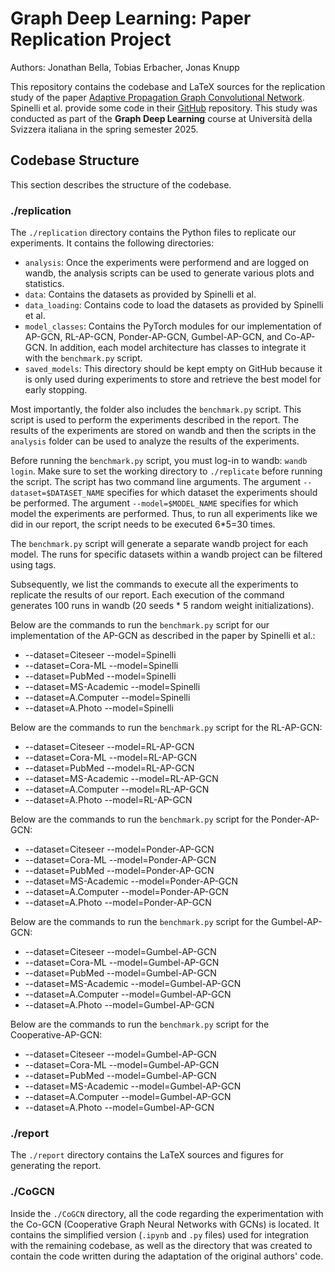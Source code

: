 # Graph Deep Learning: Paper Replication Project
Authors: Jonathan Bella, Tobias Erbacher, Jonas Knupp

This repository contains the codebase and LaTeX sources for the replication study of the paper [Adaptive Propagation Graph Convolutional Network](https://arxiv.org/abs/2002.10306). Spinelli et al. provide some code in their [GitHub](https://github.com/spindro/AP-GCN) repository. This study was conducted as part of the **Graph Deep Learning** course at Università della Svizzera italiana in the spring semester 2025.

## Codebase Structure
This section describes the structure of the codebase.

### ./replication
The `./replication` directory contains the Python files to replicate our experiments. It contains the following directories:
- `analysis`: Once the experiments were performend and are logged on wandb, the analysis scripts can be used to generate various plots and statistics.
- `data`: Contains the datasets as provided by Spinelli et al.
- `data_loading`: Contains code to load the datasets as provided by Spinelli et al.
- `model_classes`: Contains the PyTorch modules for our implementation of AP-GCN, RL-AP-GCN, Ponder-AP-GCN, Gumbel-AP-GCN, and Co-AP-GCN. In addition, each model architecture has classes to integrate it with the `benchmark.py` script.
- `saved_models`: This directory should be kept empty on GitHub because it is only used during experiments to store and retrieve the best model for early stopping.

Most importantly, the folder also includes the `benchmark.py` script. This script is used to perform the experiments described in the report. The results of the experiments are stored on wandb and then the scripts in the `analysis` folder can be used to analyze the results of the experiments.

Before running the `benchmark.py` script, you must log-in to wandb: `wandb login`. Make sure to set the working directory to `./replicate` before running the script. The script has two command line arguments. The argument `--dataset=$DATASET_NAME` specifies for which dataset the experiments should be performed. The argument `--model=$MODEL_NAME` specifies for which model the experiments are performed. Thus, to run all experiments like we did in our report, the script needs to be executed 6*5=30 times.

The `benchmark.py` script will generate a separate wandb project for each model. The runs for specific datasets within a wandb project can be filtered using tags.

Subsequently, we list the commands to execute all the experiments to replicate the results of our report. Each execution of the command generates 100 runs in wandb (20 seeds * 5 random weight initializations).

Below are the commands to run the `benchmark.py` script for our implementation of the AP-GCN as described in the paper by Spinelli et al.:
* --dataset=Citeseer --model=Spinelli 
* --dataset=Cora-ML --model=Spinelli
* --dataset=PubMed --model=Spinelli 
* --dataset=MS-Academic --model=Spinelli 
* --dataset=A.Computer --model=Spinelli
* --dataset=A.Photo --model=Spinelli

Below are the commands to run the `benchmark.py` script for the RL-AP-GCN:
* --dataset=Citeseer --model=RL-AP-GCN 
* --dataset=Cora-ML --model=RL-AP-GCN  
* --dataset=PubMed --model=RL-AP-GCN  
* --dataset=MS-Academic --model=RL-AP-GCN  
* --dataset=A.Computer --model=RL-AP-GCN  
* --dataset=A.Photo --model=RL-AP-GCN  

Below are the commands to run the `benchmark.py` script for the Ponder-AP-GCN:
* --dataset=Citeseer --model=Ponder-AP-GCN 
* --dataset=Cora-ML --model=Ponder-AP-GCN 
* --dataset=PubMed --model=Ponder-AP-GCN 
* --dataset=MS-Academic --model=Ponder-AP-GCN 
* --dataset=A.Computer --model=Ponder-AP-GCN 
* --dataset=A.Photo --model=Ponder-AP-GCN 

Below are the commands to run the `benchmark.py` script for the Gumbel-AP-GCN:
* --dataset=Citeseer --model=Gumbel-AP-GCN 
* --dataset=Cora-ML --model=Gumbel-AP-GCN 
* --dataset=PubMed --model=Gumbel-AP-GCN 
* --dataset=MS-Academic --model=Gumbel-AP-GCN 
* --dataset=A.Computer --model=Gumbel-AP-GCN 
* --dataset=A.Photo --model=Gumbel-AP-GCN

Below are the commands to run the `benchmark.py` script for the Cooperative-AP-GCN:
* --dataset=Citeseer --model=Gumbel-AP-GCN 
* --dataset=Cora-ML --model=Gumbel-AP-GCN 
* --dataset=PubMed --model=Gumbel-AP-GCN 
* --dataset=MS-Academic --model=Gumbel-AP-GCN 
* --dataset=A.Computer --model=Gumbel-AP-GCN 
* --dataset=A.Photo --model=Gumbel-AP-GCN 

### ./report
The `./report` directory contains the LaTeX sources and figures for generating the report.

### ./CoGCN
Inside the `./CoGCN` directory, all the code regarding the experimentation with the Co-GCN (Cooperative Graph Neural Networks with GCNs) is located. It contains the simplified version (`.ipynb` and `.py` files) used for integration with the remaining codebase, as well as the directory that was created to contain the code written during the adaptation of the original authors' code.

